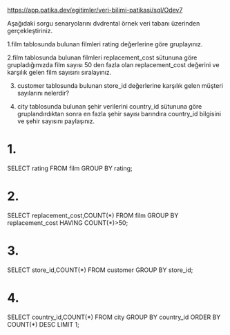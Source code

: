 https://app.patika.dev/egitimler/veri-bilimi-patikasi/sql/Odev7

Aşağıdaki sorgu senaryolarını dvdrental örnek veri tabanı üzerinden gerçekleştiriniz.

1.film tablosunda bulunan filmleri rating değerlerine göre gruplayınız.

2.film tablosunda bulunan filmleri replacement_cost sütununa göre grupladığımızda film sayısı 50 den fazla olan replacement_cost değerini ve karşılık gelen film sayısını sıralayınız.

3. customer tablosunda bulunan store_id değerlerine karşılık gelen müşteri sayılarını nelerdir?

4. city tablosunda bulunan şehir verilerini country_id sütununa göre gruplandırdıktan sonra en fazla şehir sayısı barındıra country_id bilgisini ve şehir sayısını paylaşınız.



 # 1.
SELECT rating
FROM film
GROUP BY rating;

# 2.
SELECT replacement_cost,COUNT(\*)
FROM film
GROUP BY replacement_cost
HAVING COUNT(*)>50;

# 3.
SELECT store_id,COUNT(*)
FROM customer
GROUP BY store_id;

# 4.
SELECT country_id,COUNT(\*)
FROM city
GROUP BY country_id
ORDER BY COUNT(*) DESC
LIMIT 1;
